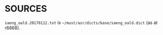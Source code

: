 SOURCES
=======

`saeng_oald.20170112.txt` is `~/must/asr/dicts/base/saeng_oald.dict` (as at r6868).
